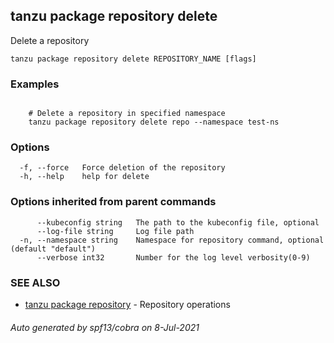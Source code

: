 ## tanzu package repository delete

Delete a repository

```
tanzu package repository delete REPOSITORY_NAME [flags]
```

### Examples

```

    # Delete a repository in specified namespace 	
    tanzu package repository delete repo --namespace test-ns
```

### Options

```
  -f, --force   Force deletion of the repository
  -h, --help    help for delete
```

### Options inherited from parent commands

```
      --kubeconfig string   The path to the kubeconfig file, optional
      --log-file string     Log file path
  -n, --namespace string    Namespace for repository command, optional (default "default")
      --verbose int32       Number for the log level verbosity(0-9)
```

### SEE ALSO

* [tanzu package repository](tanzu_package_repository.md)	 - Repository operations

###### Auto generated by spf13/cobra on 8-Jul-2021
